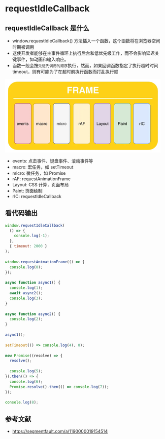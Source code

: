 # requestIdleCallback

## requestIdleCallback 是什么

- window.requestIdleCallback() 方法插入一个函数，这个函数将在浏览器空闲时期被调用
- 这使开发者能够在主事件循环上执行后台和低优先级工作，而不会影响延迟关键事件，如动画和输入响应。
- 函数一般会按`先进先调用的顺序`执行，然而，如果回调函数指定了执行超时时间 timeout，则有可能为了在超时前执行函数而打乱执行顺

![requestIdleCallback](./imgs/requestIdleCallback.png)

- events: 点击事件、键盘事件、滚动事件等
- macro: 宏任务，如 setTimeout
- micro: 微任务，如 Promise
- rAF: requestAnimationFrame
- Layout: CSS 计算，页面布局
- Paint: 页面绘制
- rIC: requestIdleCallback

## 看代码输出

```js
window.requestIdleCallback(
  () => {
    console.log(-1);
  },
  { timeout: 2000 }
);

window.requestAnimationFrame(() => {
  console.log(0);
});

async function async1() {
  console.log(1);
  await async2();
  console.log(3);
}

async function async2() {
  console.log(2);
}

async1();

setTimeout(() => console.log(4), 0);

new Promise((resolve) => {
  resolve();

  console.log(5);
}).then(() => {
  console.log(6);
  Promise.resolve().then(() => console.log(7));
});

console.log(8);
```

## 参考文献

- https://segmentfault.com/a/1190000019154514
